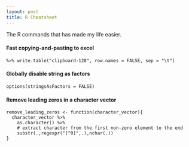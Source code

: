 ```yaml
---
layout: post
title: R Cheatsheet
---
```


The R commands that has made my life easier.

#### Fast copying-and-pasting to excel

`%>% write.table("clipboard-128", row.names = FALSE, sep = "\t")`

#### Globally disable string as factors

`options(stringsAsFactors = FALSE)`

#### Remove leading zeros in a character vector

```
remove_leading_zeros <- function(character_vector){
  character_vector %>% 
    as.character() %>%
    # extract character from the first non-zero element to the end
    substr(.,regexpr("[^0]",.),nchar(.))
}
```
